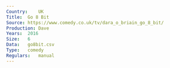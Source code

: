 ```yaml
---
Country:	UK
Title:	Go 8 Bit
Source:	https://www.comedy.co.uk/tv/dara_o_briain_go_8_bit/
Production:	Dave
Years:	2016
Size:	6
Data:	go8bit.csv
Type:	comedy
Regulars:	manual
---
```


